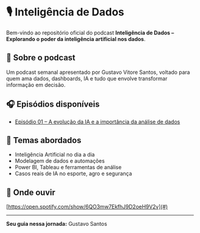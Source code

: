 # 🎙️ Inteligência de Dados

Bem-vindo ao repositório oficial do podcast **Inteligência de Dados – Explorando o poder da inteligência artificial nos dados**.

## 📌 Sobre o podcast
Um podcast semanal apresentado por Gustavo Vitore Santos, voltado para quem ama dados, dashboards, IA e tudo que envolve transformar informação em decisão.

## 🎧 Episódios disponíveis
- [Episódio 01 – A evolução da IA e a importância da análise de dados]( https://open.spotify.com/show/6QO3mw7EkfhJ9D2oeH9V2v)

## 🧠 Temas abordados
- Inteligência Artificial no dia a dia
- Modelagem de dados e automações
- Power BI, Tableau e ferramentas de análise
- Casos reais de IA no esporte, agro e segurança

## 🔗 Onde ouvir
[https://open.spotify.com/show/6QO3mw7EkfhJ9D2oeH9V2v](#)

---

**Seu guia nessa jornada:** Gustavo Santos
